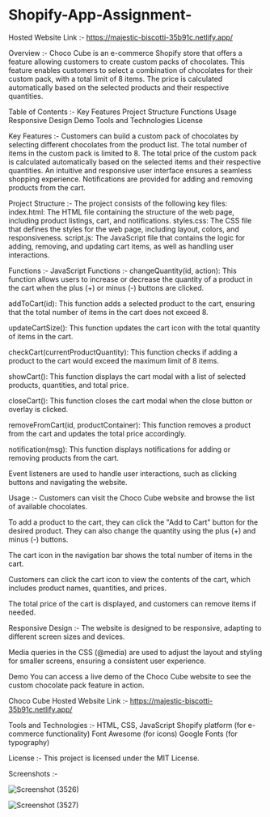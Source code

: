 # Shopify-App-Assignment-
Hosted Website Link :- https://majestic-biscotti-35b91c.netlify.app/

Overview :-
Choco Cube is an e-commerce Shopify store that offers a feature allowing customers to create custom packs of chocolates. 
This feature enables customers to select a combination of chocolates for their custom pack, with a total limit of 8 items.
The price is calculated automatically based on the selected products and their respective quantities.

Table of Contents :-
Key Features
Project Structure
Functions
Usage
Responsive Design
Demo
Tools and Technologies
License

Key Features :-
Customers can build a custom pack of chocolates by selecting different chocolates from the product list.
The total number of items in the custom pack is limited to 8.
The total price of the custom pack is calculated automatically based on the selected items and their respective quantities.
An intuitive and responsive user interface ensures a seamless shopping experience.
Notifications are provided for adding and removing products from the cart.

Project Structure :-
The project consists of the following key files:
index.html: The HTML file containing the structure of the web page, including product listings, cart, and notifications.
styles.css: The CSS file that defines the styles for the web page, including layout, colors, and responsiveness.
script.js: The JavaScript file that contains the logic for adding, removing, and updating cart items, as well as handling user interactions.

Functions :-
JavaScript Functions :-
changeQuantity(id, action): This function allows users to increase or decrease the quantity of a product in the cart when the plus (+) or minus (-) buttons are clicked.

addToCart(id): This function adds a selected product to the cart, ensuring that the total number of items in the cart does not exceed 8.

updateCartSize(): This function updates the cart icon with the total quantity of items in the cart.

checkCart(currentProductQuantity): This function checks if adding a product to the cart would exceed the maximum limit of 8 items.

showCart(): This function displays the cart modal with a list of selected products, quantities, and total price.

closeCart(): This function closes the cart modal when the close button or overlay is clicked.

removeFromCart(id, productContainer): This function removes a product from the cart and updates the total price accordingly.

notification(msg): This function displays notifications for adding or removing products from the cart.

Event listeners are used to handle user interactions, such as clicking buttons and navigating the website.

Usage :-
Customers can visit the Choco Cube website and browse the list of available chocolates.

To add a product to the cart, they can click the "Add to Cart" button for the desired product. They can also change the quantity using the plus (+) and minus (-) buttons.

The cart icon in the navigation bar shows the total number of items in the cart.

Customers can click the cart icon to view the contents of the cart, which includes product names, quantities, and prices.

The total price of the cart is displayed, and customers can remove items if needed.

Responsive Design :-
The website is designed to be responsive, adapting to different screen sizes and devices.

Media queries in the CSS (@media) are used to adjust the layout and styling for smaller screens, ensuring a consistent user experience.

Demo
You can access a live demo of the Choco Cube website to see the custom chocolate pack feature in action.

Choco Cube Hosted Website Link :- https://majestic-biscotti-35b91c.netlify.app/


Tools and Technologies :-
HTML, CSS, JavaScript
Shopify platform (for e-commerce functionality)
Font Awesome (for icons)
Google Fonts (for typography)

License :-
This project is licensed under the MIT License.

Screenshots :- 

![Screenshot (3526)](https://github.com/ABHINEET4/Shopify-App-Assignment-/assets/108821830/cb7d4eef-6401-4dcc-b48c-a08da83289fa)



![Screenshot (3527)](https://github.com/ABHINEET4/Shopify-App-Assignment-/assets/108821830/fc38b862-f69f-431d-8ea2-f48bdd86261f)



